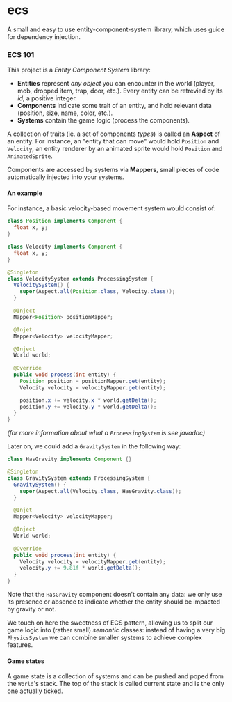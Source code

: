 # ecs

A small and easy to use entity-component-system library, which uses guice for dependency injection.

### ECS 101

This project is a *Entity Component System* library:
- **Entities** represent *any object* you can encounter in the world (player, mob, dropped item, trap, door, etc.). Every entity can be retrevied by its *id*, a positive integer.
- **Components** indicate some trait of an entity, and hold relevant data (position, size, name, color, etc.). 
- **Systems** contain the game logic (process the components).

A collection of traits (ie. a set of components *types*) is called an **Aspect** of an entity. For instance, an "entity that can move" would hold `Position` and `Velocity`, an entity renderer by an animated sprite would hold `Position` and `AnimatedSprite`.

Components are accessed by systems via **Mappers**, small pieces of code automatically injected into your systems.


#### An example
For instance, a basic velocity-based movement system would consist of:

```java
class Position implements Component {
  float x, y;
}

class Velocity implements Component {
  float x, y;
}

@Singleton
class VelocitySystem extends ProcessingSystem {
  VelocitySystem() {
    super(Aspect.all(Position.class, Velocity.class));
  }

  @Inject
  Mapper<Position> positionMapper;

  @Injet
  Mapper<Velocity> velocityMapper;

  @Inject
  World world;
  
  @Override
  public void process(int entity) {
    Position position = positionMapper.get(entity);
    Velocity velocity = velocityMapper.get(entity);

    position.x += velocity.x * world.getDelta();
    position.y += velocity.y * world.getDelta();
  }
}
```
*(for more information about what a `ProcessingSystem` is see javadoc)*

Later on, we could add a `GravitySystem` in the following way:
```java
class HasGravity implements Component {}

@Singleton
class GravitySystem extends ProcessingSystem {
  GravitySystem() {
    super(Aspect.all(Velocity.class, HasGravity.class));
  }

  @Injet
  Mapper<Velocity> velocityMapper;

  @Inject
  World world;
  
  @Override
  public void process(int entity) {
    Velocity velocity = velocityMapper.get(entity);
    velocity.y += 9.81f * world.getDelta();
  }
}
```
Note that the `HasGravity` component doesn't contain any data: we only use its presence or absence to indicate whether the entity should be impacted by gravity or not.

We touch on here the sweetness of ECS pattern, allowing us to split our game logic into (rather small) *semantic* classes: instead of having a very big `PhysicsSystem` we can combine smaller systems to achieve complex features.

#### Game states
A game state is a collection of systems and can be pushed and poped from the `World`'s stack. The top of the stack is called current state and is the only one actually ticked.
